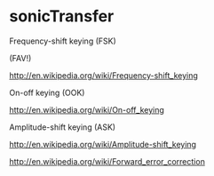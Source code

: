 sonicTransfer
=============



Frequency-shift keying (FSK)

(FAV!)

http://en.wikipedia.org/wiki/Frequency-shift_keying


On-off keying (OOK)

http://en.wikipedia.org/wiki/On-off_keying


Amplitude-shift keying (ASK)

http://en.wikipedia.org/wiki/Amplitude-shift_keying


http://en.wikipedia.org/wiki/Forward_error_correction
